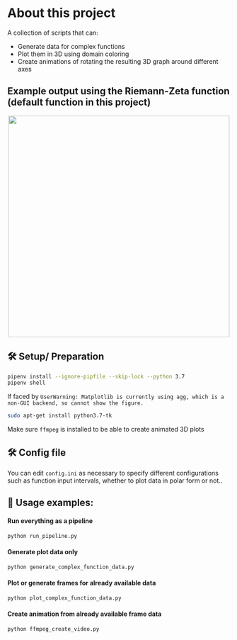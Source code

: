 # About this project
A collection of scripts that can:
- Generate data for complex functions
- Plot them in 3D using domain coloring
- Create animations of rotating the resulting 3D graph around different axes

## Example output using the Riemann-Zeta function (default function in this project)

<p align="center">
  <img src="./readme_images/riemann_zeta.gif" width="500" />
</p>

## :hammer_and_wrench: Setup/ Preparation
```bash
pipenv install --ignore-pipfile --skip-lock --python 3.7
pipenv shell
```
If faced by `UserWarning: Matplotlib is currently using agg, which is a non-GUI backend, so cannot show the figure.`
```bash
sudo apt-get install python3.7-tk
```
Make sure `ffmpeg` is installed to be able to create animated 3D plots

## :hammer_and_wrench: Config file
You can edit `config.ini` as necessary to specify different configurations such as function input intervals, whether to plot data in polar form or not..

## :rocket: Usage examples:
#### Run everything as a pipeline
```bash
python run_pipeline.py
```
#### Generate plot data only
```bash
python generate_complex_function_data.py
```
#### Plot or generate frames for already available data
```bash
python plot_complex_function_data.py
```
#### Create animation from already available frame data
```bash
python ffmpeg_create_video.py
```
